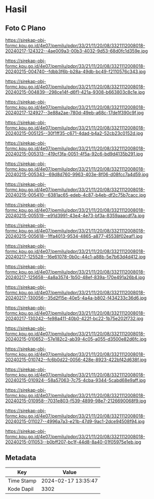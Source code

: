 # Hasil

## Foto C Plano

https://sirekap-obj-formc.kpu.go.id/4e07/pemilu/pdpr/33/21/11/20/08/3321112008018-20240217-124322--4ae009a3-00b3-4032-9d53-68d0fc1d359e.jpg

https://sirekap-obj-formc.kpu.go.id/4e07/pemilu/pdpr/33/21/11/20/08/3321112008018-20240215-004740--fdbb3f6b-b28a-49db-bc49-f2110576c343.jpg

https://sirekap-obj-formc.kpu.go.id/4e07/pemilu/pdpr/33/21/11/20/08/3321112008018-20240215-004839--298ce14f-d6f1-421a-9308-b663803c8c1e.jpg

https://sirekap-obj-formc.kpu.go.id/4e07/pemilu/pdpr/33/21/11/20/08/3321112008018-20240217-124927--3e88a2ae-780d-49eb-a68c-17de1f390c9f.jpg

https://sirekap-obj-formc.kpu.go.id/4e07/pemilu/pdpr/33/21/11/20/08/3321112008018-20240215-005125--30f1ff35-c671-4dad-b4a2-52cb23c0152d.jpg

https://sirekap-obj-formc.kpu.go.id/4e07/pemilu/pdpr/33/21/11/20/08/3321112008018-20240215-005313--419cf3fa-0051-4f5a-92c6-bd9d4135b291.jpg

https://sirekap-obj-formc.kpu.go.id/4e07/pemilu/pdpr/33/21/11/20/08/3321112008018-20240215-005343--69d8d760-9963-403e-8f06-d08fcc7a4d59.jpg

https://sirekap-obj-formc.kpu.go.id/4e07/pemilu/pdpr/33/21/11/20/08/3321112008018-20240215-005410--6381ac65-edeb-4c87-b4eb-df2c75b7cacc.jpg

https://sirekap-obj-formc.kpu.go.id/4e07/pemilu/pdpr/33/21/11/20/08/3321112008018-20240215-005519--e91d3991-43e4-4e73-bf3a-8359aaacdf7a.jpg

https://sirekap-obj-formc.kpu.go.id/4e07/pemilu/pdpr/33/21/11/20/08/3321112008018-20240215-005618--1ffa4013-9534-4865-a877-45538f02eaf1.jpg

https://sirekap-obj-formc.kpu.go.id/4e07/pemilu/pdpr/33/21/11/20/08/3321112008018-20240217-125528--16e61078-0b0c-44c1-a88b-5e7b63d4d412.jpg

https://sirekap-obj-formc.kpu.go.id/4e07/pemilu/pdpr/33/21/11/20/08/3321112008018-20240217-125658--4a8a3574-1b50-48ef-839a-170e491a26b4.jpg

https://sirekap-obj-formc.kpu.go.id/4e07/pemilu/pdpr/33/21/11/20/08/3321112008018-20240217-130056--35d2f15e-40e5-4a4a-b802-f434233c36d6.jpg

https://sirekap-obj-formc.kpu.go.id/4e07/pemilu/pdpr/33/21/11/20/08/3321112008018-20240217-130242--fe98a411-40b0-422f-bc22-1b75e202f732.jpg

https://sirekap-obj-formc.kpu.go.id/4e07/pemilu/pdpr/33/21/11/20/08/3321112008018-20240215-010652--57e182c2-ab39-4c05-a055-d3500e82d6fc.jpg

https://sirekap-obj-formc.kpu.go.id/4e07/pemilu/pdpr/33/21/11/20/08/3321112008018-20240215-010742--fc6b0d22-0056-428e-8923-422bf42d638f.jpg

https://sirekap-obj-formc.kpu.go.id/4e07/pemilu/pdpr/33/21/11/20/08/3321112008018-20240215-010924--58a57063-7c75-4cba-9344-5cabd68e9aff.jpg

https://sirekap-obj-formc.kpu.go.id/4e07/pemilu/pdpr/33/21/11/20/08/3321112008018-20240215-010958--7031e803-f539-4899-98e7-2126690068f9.jpg

https://sirekap-obj-formc.kpu.go.id/4e07/pemilu/pdpr/33/21/11/20/08/3321112008018-20240215-011027--4996a7a3-e21b-47d9-9ac1-2dce94508f94.jpg

https://sirekap-obj-formc.kpu.go.id/4e07/pemilu/pdpr/33/21/11/20/08/3321112008018-20240215-011053--b0bff207-bc1f-44d8-8a40-01f05975e1eb.jpg


## Metadata

| Key        | Value               |
| ---------- | ------------------- |
| Time Stamp | 2024-02-17 13:35:47 |
| Kode Dapil | 3302                |



